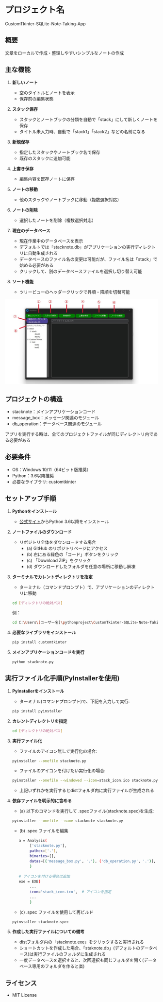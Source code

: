 # プロジェクト名
CustomTkinter-SQLite-Note-Taking-App


## 概要
文章をローカルで作成・整理しやすいシンプルなノートの作成


## 主な機能
1. **新しいノート**
   - 空のタイトルとノートを表示
   - 保存前の編集状態

2. **スタック保存**
   - スタックとノートブックの分類を自動で「stack」にして新しくノートを保存
   - タイトル未入力時、自動で「stack1」「stack2」などの名前になる

3. **新規保存**
   - 指定したスタックやノートブック名で保存
   - 既存のスタックに追加可能

4. **上書き保存**
   - 編集内容を既存ノートに保存

5. **ノートの移動**
   - 他のスタックやノートブックに移動（複数選択対応）

6. **ノートの削除**
   - 選択したノートを削除（複数選択対応）

7. **現在のデータベース**
   - 現在作業中のデータベースを表示
   - デフォルトでは「stacknote.db」がアプリケーションの実行ディレクトリに自動生成される
   - データベースのファイル名の変更は可能だが、ファイル名は「stack」で始める必要がある
   - クリックして、別のデータベースファイルを選択し切り替え可能

8. **ソート機能**
   - ツリービューのヘッダークリックで昇順・降順を切替可能

![](images/image1.jpg)


## プロジェクトの構造
- stacknote：メインアプリケーションコード
- message_box：メッセージ関連のモジュール
- db_operation：データベース関連のモジュール

アプリを実行する時は、全てのプロジェクトファイルが同じディレクトリ内である必要がある


## 必要条件
- OS：Windows 10/11（64ビット版推奨）
- Python：3.6以降推奨
- 必要なライブラリ: customtkinter


## セットアップ手順
1. **Pythonをインストール**
   - [公式サイト](https://www.python.org/)からPython 3.6以降をインストール

2. **ノートファイルのダウンロード**
   - リポジトリ全体をダウンロードする場合
     - (a) GitHub のリポジトリページにアクセス
     - (b) 右にある緑色の「コード」ボタンをクリック
     - (c) 「Download ZIP」をクリック
     - (d) ダウンロードしたフォルダを任意の場所に移動し解凍

3. **ターミナルでカレントディレクトリを指定**
   - ターミナル（コマンドプロンプト）で、アプリケーションのディレクトリに移動
   ```bash
   cd [ディレクトリの絶対パス]　
   ```
   例：
   ```bash
   cd C:\Users\[ユーザー名]\pythonproject\CustomTkinter-SQLite-Note-Taking-App-main　
   ```
   
4. **必要なライブラリをインストール**
   ```bash
   pip install customtkinter

5. **メインアプリケーションコードを実行**
   ```bash
   python stacknote.py
   ```
   
## 実行ファイル化手順(PyInstallerを使用)
1. **PyInstallerをインストール**
   - ターミナル(コマンドプロンプト)で、下記を入力して実行:
   ```bash
   pip install pyinstaller

2. **カレントディレクトリを指定**
   ```bash
   cd [ディレクトリの絶対パス]　
   ```
   
3. **実行ファイル化**
   - ファイルのアイコン無しで実行化の場合:
   ```bash
   pyinstaller --onefile stacknote.py
   ```
   - ファイルのアイコンを付けたい実行化の場合:
   ```bash
   pyinstaller --onefile --windowed --icon=stack_icon.ico stacknote.py
   ```
      - 上記いずれかを実行するとdistフォルダ内に実行ファイルが生成される


4. **依存ファイルを明示的に含める**
     - (a) 以下のコマンドを実行して .specファイル(stacknote.spec)を生成:
   ```bash
   pyinstaller --onefile --name stacknote stacknote.py
   ```
     - (b) .spec ファイルを編集
   ```bash
	  a = Analysis(
           ['stacknote.py'],
           pathex=['.'],
           binaries=[],
           datas=[('message_box.py', '.'), ('db_operation.py', '.')],  # 依存ファイル2つを指定
           ) 
	
	  # アイコンを付ける場合は追加
	  exe = EXE(
           ...
           icon='stack_icon.ico',  # アイコンを指定
           ...
           )
   ```

     - (c) .spec ファイルを使用して再ビルド
   ```bash
   pyinstaller stacknote.spec
   ```
   
5. **作成した実行ファイルについての備考**
     - distフォルダ内の「stacknote.exe」をクリックすると実行される
     - ショートカットを作成した場合、「staknote.db」(デフォルトのデータベース)は実行ファイルのフォルダに生成される
     - 一度データベースを選択すると、次回選択も同じフォルダを開く(データベース専用のフォルダを作ると楽)


## ライセンス
- MIT License

